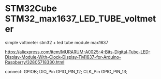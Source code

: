 # STM32Cube STM32_max1637_LED_TUBE_voltmeter

simple voltmeter stm32 + led tube module max1637

https://aliexpress.com/item/MURARUM-A0025-4-Bits-Digital-Tube-LED-Display-Module-With-Clock-Display-TM1637-for-Arduino-Raspberry/32805718330.html

connect: GPIOB; DIO_Pin GPIO_PIN_12; CLK_Pin GPIO_PIN_13; 

